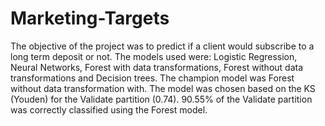 # Marketing-Targets
The objective of the project was to predict if a client would subscribe to a long term deposit or not. The models used were:
Logistic Regression, Neural Networks, Forest with data transformations, Forest without data transformations and Decision trees.
The champion model was Forest without data transformation with. The model was chosen based on the KS (Youden) for the Validate partition (0.74). 90.55% of the Validate partition was correctly classified using the Forest model.
